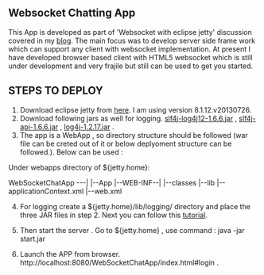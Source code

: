 Websocket Chatting App
-----------------------

This App is developed as part of 'Websocket with eclipse jetty' discussion covered in my <a href="http://prasenjitdas235.blogspot.in/">blog</a>. The main focus was to develop server side frame work which can support any client with websocket implementation. At present I have developed browser based client with HTML5 websocket which is still under development and very frajile but still can be used to get you started.

STEPS TO DEPLOY
----------------

1) Download eclipse jetty from <a href="http://www.eclipse.org/jetty/">here</a>. I am using version 8.1.12.v20130726.
2) Download following jars as well for logging. <a href="http://repo1.maven.org/maven2/org/slf4j/slf4j-log4j12/1.6.6/slf4j-log4j12-1.6.6.jar">slf4j-log4j12-1.6.6.jar</a> ,
<a href="http://repo1.maven.org/maven2/org/slf4j/slf4j-api/1.6.6/slf4j-api-1.6.6.jar">slf4j-api-1.6.6.jar</a> , <a href="http://repo1.maven.org/maven2/log4j/log4j/1.2.17/log4j-1.2.17.jar">log4j-1.2.17.jar</a> .
3) The app is a WebApp , so directory structure should be followed (war file can be creted out of it or below deplyoment structure can be followed.). Below can be used :

 Under webapps directory of ${jetty.home}:
 
  WebSocketChatApp ---|
                      |--App
                      |--WEB-INF--|
                                  |--classes
                                  |--lib
                                  |--applicationContext.xml
                                  |--web.xml
                                  
4) For logging create a ${jetty.home}/lib/logging/ directory and place the three JAR files in step 2. Next you can follow this <a href="http://www.eclipse.org/jetty/documentation/current/example-logging-log4j.html">tutorial</a>. 

5) Then start the server . Go to ${jetty.home} , use command : java -jar start.jar 

6) Launch the APP from browser. http://localhost:8080/WebSocketChatApp/index.html#login . 


  
  
  
                      
